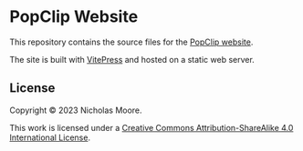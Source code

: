 # PopClip Website

This repository contains the source files for the [PopClip website].

The site is built with [VitePress] and hosted on a static web server.

[PopClip website]: https://www.popclip.app/
[VitePress]: https://vitepress.dev/

## License

Copyright © 2023 Nicholas Moore.

This work is licensed under a [Creative Commons Attribution-ShareAlike 4.0 International License](http://creativecommons.org/licenses/by-sa/4.0/).

